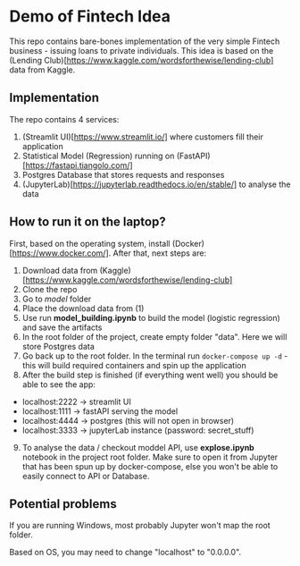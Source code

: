 # Demo of Fintech Idea
This repo contains bare-bones implementation of the very simple Fintech business - issuing loans to private individuals.
This idea is based on the (Lending Club)[https://www.kaggle.com/wordsforthewise/lending-club] data from Kaggle.

## Implementation
The repo contains 4 services:
1. (Streamlit UI)[https://www.streamlit.io/] where customers fill their application
2. Statistical Model (Regression) running on (FastAPI)[https://fastapi.tiangolo.com/]
3. Postgres Database that stores requests and responses
4. (JupyterLab)[https://jupyterlab.readthedocs.io/en/stable/] to analyse the data

## How to run it on the laptop?
First, based on the operating system, install (Docker)[https://www.docker.com/]. After that, next steps are:
1. Download data from (Kaggle)[https://www.kaggle.com/wordsforthewise/lending-club]
2. Clone the repo
3. Go to _model_ folder
4. Place the download data from (1)
5. Use run **model_building.ipynb** to build the model (logistic regression) and save the artifacts
6. In the root folder of the project, create empty folder "data". Here we will store Postgres data
7. Go back up to the root folder. In the terminal run `docker-compose up -d` - this will build required containers and spin up the application
8. After the build step is finished (if everything went well) you should be able to see the app:

- localhost:2222 -> streamlit UI
- localhost:1111 -> fastAPI serving the model
- localhost:4444 -> postgres (this will not open in browser)
- localhost:3333 -> jupyterLab instance (password: secret_stuff)

9. To analyse the data / checkout moddel API, use **explose.ipynb** notebook in the project root folder. Make sure to open it from Jupyter that has been spun up by docker-compose, else you won't be able to easily connect to API or Database.

## Potential problems
If you are running Windows, most probably Jupyter won't map the root folder.

Based on OS, you may need to change "localhost" to "0.0.0.0". 